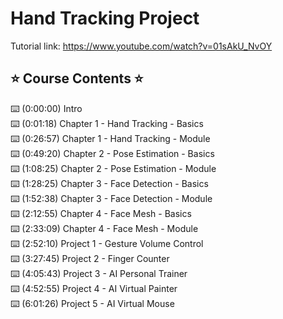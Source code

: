 # Hand Tracking Project

Tutorial link: https://www.youtube.com/watch?v=01sAkU_NvOY

## ⭐️ Course Contents ⭐️
⌨️ (0:00:00) Intro <br>
⌨️ (0:01:18) Chapter 1 - Hand Tracking - Basics <br>
⌨️ (0:26:57) Chapter 1 - Hand Tracking - Module <br>
⌨️ (0:49:20) Chapter 2 - Pose Estimation - Basics<br>
⌨️ (1:08:25) Chapter 2 - Pose Estimation - Module<br>
⌨️ (1:28:25) Chapter 3 - Face Detection - Basics<br>
⌨️ (1:52:38) Chapter 3 - Face Detection - Module<br>
⌨️ (2:12:55) Chapter 4 - Face Mesh - Basics<br>
⌨️ (2:33:09) Chapter 4 - Face Mesh - Module<br>
⌨️ (2:52:10) Project 1 - Gesture Volume Control<br>
⌨️ (3:27:45) Project 2 - Finger Counter<br>
⌨️ (4:05:43) Project 3 - AI Personal Trainer<br>
⌨️ (4:52:55) Project 4 - AI Virtual Painter<br>
⌨️ (6:01:26) Project 5 - AI Virtual Mouse<br>
